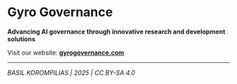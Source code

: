 # Gyro Governance

**Advancing AI governance through innovative research and development solutions**

Visit our website: **[gyrogovernance.com](https://gyrogovernance.com)**

---

*BASIL KOROMPILIAS | 2025 | CC BY-SA 4.0*